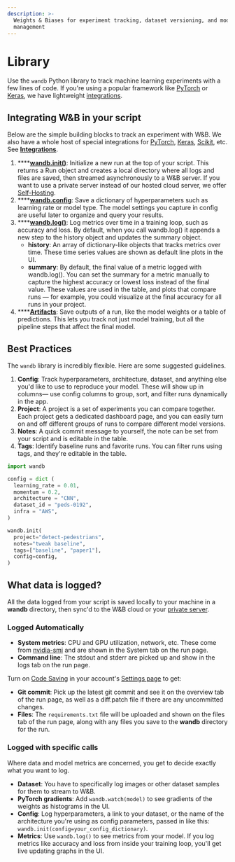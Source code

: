 ```yaml
---
description: >-
  Weights & Biases for experiment tracking, dataset versioning, and model
  management
---
```


# Library

Use the `wandb` Python library to track machine learning experiments with a few lines of code. If you're using a popular framework like [PyTorch](../integrations/pytorch.md) or [Keras](../integrations/keras.md), we have lightweight [integrations](../integrations/).

## Integrating W&B in your script

Below are the simple building blocks to track an experiment with W&B. We also have a whole host of special integrations for [PyTorch](../integrations/pytorch.md), [Keras](../integrations/keras.md), [Scikit](../integrations/scikit.md), etc. See [**Integrations**](../integrations/).

1. \*\*\*\*[**wandb.init\(\)**](init.md): Initialize a new run at the top of your script. This returns a Run object and creates a local directory where all logs and files are saved, then streamed asynchronously to a W&B server. If you want to use a private server instead of our hosted cloud server, we offer [Self-Hosting](../self-hosted/).
2. \*\*\*\*[**wandb.config**](config.md): Save a dictionary of hyperparameters such as learning rate or model type. The model settings you capture in config are useful later to organize and query your results.
3. \*\*\*\*[**wandb.log\(\)**](log.md): Log metrics over time in a training loop, such as accuracy and loss. By default, when you call wandb.log\(\) it appends a new step to the history object and updates the summary object. 
   * **history**: An array of dictionary-like objects that tracks metrics over time. These time series values are shown as default line plots in the UI.
   * **summary**: By default, the final value of a metric logged with wandb.log\(\). You can set the summary for a metric manually to capture the highest accuracy or lowest loss instead of the final value. These values are used in the table, and plots that compare runs — for example, you could visualize at the final accuracy for all runs in your project.
4. \*\*\*\*[**Artifacts**](../artifacts/): Save outputs of a run, like the model weights or a table of predictions. This lets you track not just model training, but all the pipeline steps that affect the final model.

## Best Practices

The `wandb` library is incredibly flexible. Here are some suggested guidelines.

1. **Config**: Track hyperparameters, architecture, dataset, and anything else you'd like to use to reproduce your model. These will show up in columns— use config columns to group, sort, and filter runs dynamically in the app.
2. **Project**: A project is a set of experiments you can compare together. Each project gets a dedicated dashboard page, and you can easily turn on and off different groups of runs to compare different model versions.
3. **Notes**: A quick commit message to yourself, the note can be set from your script and is editable in the table.
4. **Tags**: Identify baseline runs and favorite runs. You can filter runs using tags, and they're editable in the table.

```python
import wandb

config = dict (
  learning_rate = 0.01,
  momentum = 0.2,
  architecture = "CNN",
  dataset_id = "peds-0192",
  infra = "AWS",
)

wandb.init(
  project="detect-pedestrians",
  notes="tweak baseline",
  tags=["baseline", "paper1"],
  config=config,
)
```

## What data is logged?

All the data logged from your script is saved locally to your machine in a **wandb** directory, then sync'd to the W&B cloud or your [private server](../self-hosted/).

### **Logged Automatically**

* **System metrics**: CPU and GPU utilization, network, etc. These come from [nvidia-smi](https://developer.nvidia.com/nvidia-system-management-interface) and are shown in the System tab on the run page.
* **Command line**: The stdout and stderr are picked up and show in the logs tab on the run page.

Turn on [Code Saving](http://wandb.me/code-save-colab) in your account's [Settings page](https://wandb.ai/settings) to get:

* **Git commit**: Pick up the latest git commit and see it on the overview tab of the run page, as well as a diff.patch file if there are any uncommitted changes.
* **Files**: The `requirements.txt` file will be uploaded and shown on the files tab of the run page, along with any files you save to the **wandb** directory for the run.

### Logged with specific calls

Where data and model metrics are concerned, you get to decide exactly what you want to log.

* **Dataset**: You have to specifically log images or other dataset samples for them to stream to W&B.
* **PyTorch gradients**: Add `wandb.watch(model)` to see gradients of the weights as histograms in the UI.
* **Config**: Log hyperparameters, a link to your dataset, or the name of the architecture you're using as config parameters, passed in like this: `wandb.init(config=your_config_dictionary)`.
* **Metrics**: Use `wandb.log()` to see metrics from your model. If you log metrics like accuracy and loss from inside your training loop, you'll get live updating graphs in the UI.

